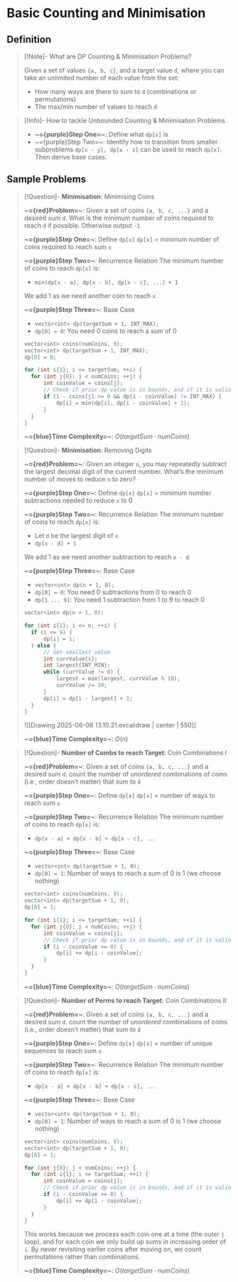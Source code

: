 # Basic Counting and Minimisation

## Definition

>[!Note]- What are DP Counting & Minimisation Problems?
> <!-- Multiline -->
> Given a set of values `{a, b, c}`, and a target value `d`, where you can take an unlimited number of each value from the set:
> * How many ways are there to sum to `d` (combinations or permutations)
> * The max/min number of values to reach `d`

>[!Info]- How to tackle Unbounded Counting & Minimisation Problems
> <!-- Multiline -->
> * **~={purple}Step One=~**: Define what `dp[x]` is
> * ~={purple}Step Two=~: Identify how to transition from smaller subproblems `dp[x - y], dp[x - z]` can be used to reach `dp[x]`. Then derive base cases.

## Sample Problems

>[!Question]- **Minimisation**: Minimising Coins
> <!-- Multiline -->
> **~={red}Problem=~**: Given a set of coins `{a, b, c, ...}` and a desired sum `d`. What is the minimum number of coins required to reach `d` if possible. Otherwise output `-1`
> 
> **~={purple}Step One=~**: Define `dp[x]`
> `dp[x]` = minimum number of coins required to reach sum `x`
> 
> **~={purple}Step Two=~**: Recurrence Relation
> The minimum number of coins to reach `dp[x]` is:
> * `min(dp[x - a], dp[x - b], dp[x - c], ...) + 1`
> 
> We add 1 as we need another coin to reach `x`
>
> **~={purple}Step Three=~**: Base Case
> * `vector<int​> dp(targetSum + 1, INT_MAX);`
> * `dp[0] = 0`: You need 0 coins to reach a sum of 0
> 
> ```cpp
> vector<int​> coins(numCoins, 0);
> vector<int​> dp(targetSum + 1, INT_MAX);
> dp[0] = 0;
> 
> for (int i{1}; i <= targetSum; ++i) {
> 	for (int j{0}; j < numCoins; ++j) {
> 		int coinValue = coins[j];
> 		// Check if prior dp value is in bounds, and if it is valid
> 		if (i - coins[j] >= 0 && dp[i - coinValue] != INT_MAX) {
> 			dp[i] = min(dp[i], dp[i - coinValue] + 1);
> 		}
> 	}
> }
>```
>
>**~={blue}Time Complexity=~**: $O(targetSum \cdot numCoins)$

>[!Question]- **Minimisation**: Removing Digits
> <!-- Multiline -->
> **~={red}Problem=~**: Given an integer `n`, you may repeatedly subtract the largest decimal digit of the current number. What’s the minimum number of moves to reduce `n` to zero?
> 
> **~={purple}Step One=~**: Define `dp[x]`
> `dp[x]` = minimum number subtractions needed to reduce `x` to 0
> 
> **~={purple}Step Two=~**: Recurrence Relation
> The minimum number of coins to reach `dp[x]` is:
> * Let `d` be the largest digit of `x`
> * `dp[x - d] + 1`
> 
> We add 1 as we need another subtraction to reach `x - d`
>
> **~={purple}Step Three=~**: Base Case
> * `vector<int​> dp(n + 1, 0);`
> * `dp[0] = 0`: You need 0 subtractions from 0 to reach 0
> * `dp[1 ... 9]`: You need 1 subtraction from 1 to 9 to reach 0
> 
> ```cpp
> vector<int​> dp(n + 1, 0);
> 
> for (int i{1}; i <= n; ++i) {
> 	if (i <= 9) {
> 		dp[i] = 1;
> 	} else {
> 		// Get smallest value
> 		int currValue{i};
> 		int largest{INT_MIN};
> 		while (currValue != 0) {
> 			largest = max(largest, currValue % 10);
> 			currValue /= 10;
> 		}
> 		dp[i] = dp[i - largest] + 1;
> 	}
> }
>```
>
> ![[Drawing 2025-06-08 13.10.21.excalidraw | center | 550]]
>
>**~={blue}Time Complexity=~**: $O(n)$

>[!Question]- **Number of Combs to reach Target**: Coin Combinations I
> <!-- Multiline -->
> **~={red}Problem=~**: Given a set of coins `{a, b, c, ...}` and a desired sum `d`. count the number of _unordered_ combinations of coins (i.e., order doesn’t matter) that sum to `d`
> 
> **~={purple}Step One=~**: Define `dp[x]`
> `dp[x]` = number of ways to reach sum `x`
> 
> **~={purple}Step Two=~**: Recurrence Relation
> The minimum number of coins to reach `dp[x]` is:
> * `dp[x - a] + dp[x - b] + dp[x - c], ...`
>
> **~={purple}Step Three=~**: Base Case
> * `vector<int​> dp(targetSum + 1, 0);`
> * `dp[0] = 1`: Number of ways to reach a sum of 0 is 1 (we choose nothing)
> 
> ```cpp
> vector<int​> coins(numCoins, 0);
> vector<int​> dp(targetSum + 1, 0);
> dp[0] = 1;
> 
> for (int i{1}; i <= targetSum; ++i) {
> 	for (int j{0}; j < numCoins; ++j) {
> 		int coinValue = coins[j];
> 		// Check if prior dp value is in bounds, and if it is valid
> 		if (i - coinValue >= 0) {
> 			dp[i] += dp[i - coinValue];
> 		}
> 	}
> }
>```
>
>**~={blue}Time Complexity=~**: $O(targetSum \cdot numCoins)$

>[!Question]- **Number of Perms to reach Target**: Coin Combinations II
> <!-- Multiline -->
> **~={red}Problem=~**: Given a set of coins `{a, b, c, ...}` and a desired sum `d`. count the number of _unordered_ combinations of coins (i.e., order doesn’t matter) that sum to `d`
> 
> **~={purple}Step One=~**: Define `dp[x]`
> `dp[x]` = number of unique sequences to reach sum `x`
> 
> **~={purple}Step Two=~**: Recurrence Relation
> The minimum number of coins to reach `dp[x]` is:
> * `dp[x - a] + dp[x - b] + dp[x - c], ...`
>
> **~={purple}Step Three=~**: Base Case
> * `vector<int​> dp(targetSum + 1, 0);`
> * `dp[0] = 1`: Number of ways to reach a sum of 0 is 1 (we choose nothing)
> 
> ```cpp
> vector<int​> coins(numCoins, 0);
> vector<int​> dp(targetSum + 1, 0);
> dp[0] = 1;
> 
> for (int j{0}; j < numCoins; ++j) {
> 	for (int i{1}; i <= targetSum; ++i) {
> 		int coinValue = coins[j];
> 		// Check if prior dp value is in bounds, and if it is valid
> 		if (i - coinValue >= 0) {
> 			dp[i] += dp[i - coinValue];
> 		}
> 	}
> }
>```
>This works because we process each coin one at a time (the outer `j` loop), and for each coin we only build up sums in increasing order of `i`. By never revisiting earlier coins after moving on, we count permutations rather than combinations.
>
>**~={blue}Time Complexity=~**: $O(targetSum \cdot numCoins)$

